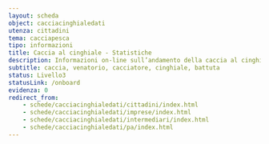 ```yaml
---
layout: scheda
object: cacciacinghialedati
utenza: cittadini
tema: cacciapesca
tipo: informazioni
title: Caccia al cinghiale - Statistiche
description: Informazioni on-line sull’andamento della caccia al cinghiale in battuta in Umbria
subtitle: caccia, venatorio, cacciatore, cinghiale, battuta
status: Livello3
statusLink: /onboard
evidenza: 0
redirect_from:
    - schede/cacciacinghialedati/cittadini/index.html
    - schede/cacciacinghialedati/imprese/index.html
    - schede/cacciacinghialedati/intermediari/index.html
    - schede/cacciacinghialedati/pa/index.html
---
```

